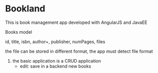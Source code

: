 Bookland
================

This is book management app developed with AngularJS and JavaEE

Books model 

id, title, isbn, author+, publisher, numPages, files

the file can be stored in different format,
the app must detect file format

1) the basic application is a CRUD application
   - edit: save in a backend new books